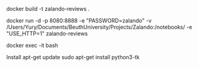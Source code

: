 docker build -t zalando-reviews .

docker run -d -p 8080:8888 -e "PASSWORD=zalando" -v /Users/Yury/Documents/BeuthUniversity/Projects/Zalando:/notebooks/ -e "USE_HTTP=1" zalando-reviews

docker exec -it <containerIdOrName> bash

Install
apt-get update
sudo apt-get install python3-tk
